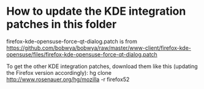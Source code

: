 # How to update the KDE integration patches in this folder

firefox-kde-opensuse-force-qt-dialog.patch is from https://github.com/bobwya/bobwya/raw/master/www-client/firefox-kde-opensuse/files/firefox-kde-opensuse-force-qt-dialog.patch

To get the other KDE integration patches, download them like this (updating the Firefox version accordingly): hg clone http://www.rosenauer.org/hg/mozilla -r firefox52
